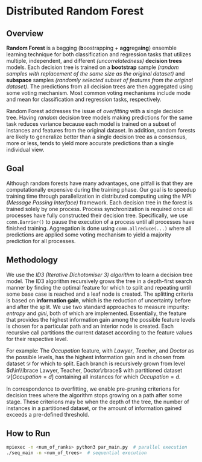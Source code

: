 # Distributed Random Forest
## Overview
**Random Forest** is a bagging (**b**oostrapping + **agg**rega**ing**) ensemble learning technique for both classification and regression tasks that utilizes multiple, independent, and different *(uncorrelatedness)* **decision trees** models. Each decision tree is trained on a **bootstrap** sample *(random samples with replacement of the same size as the original dataset)* and **subspace** samples *(randomly selected subset of features from the original dataset)*. The predictions from all decision trees are then aggregated using some voting mechanism. Most common voting mechanisms include mode and mean for classification and regression tasks, respectively.

Random Forest addresses the issue of *overfitting* with a single decision tree. Having *random* decision tree models making predictions for the same task reduces variance because each model is trained on a subset of instances and features from the original dataset. In addition, random forests are likely to generalize better than a single decision tree as a consensus, more or less, tends to yield more accurate predictions than a single individual view.

## Goal
Although random forests have many advantages, one pitfall is that they are computationally expensive during the training phase. Our goal is to speedup training time through parallelization in distributed computing using the MPI *(Message Passing Interface)* framework. Each decision tree in the forest is trained solely by one process. Process synchronization is required once all processes have fully constructed their decision tree. Specifically, we use ```comm.Barrier()``` to pause the execution of a process until all processes have finished training. Aggregation is done using ```comm.allreduce(...)``` where all predictions are applied some voting mechanism to yield a majority prediction for all processes.

## Methodology
We use the *ID3 (Iterative Dichotomiser 3) algorithm* to learn a decision tree model. The ID3 algorithm recursively grows the tree in a depth-first search manner by finding the optimal feature for which to split and repeating until some base case is reached and a leaf node is created. The splitting criteria is based on **information gain**, which is the reduction of uncertainty before and after the split. We use two standard approaches to measure impurity: *entropy* and *gini*, both of which are implemented. Essentially, the feature that provides the highest information gain among the possible feature levels is chosen for a particular path and an interior node is created. Each recursive call partitions the current dataset according to the feature values for their respective level.

For example: The $Occupation$ feature, with $Lawyer$, $Teacher$, and $Doctor$ as the possible levels, has the highest information gain and is chosen from dataset $\mathcal{D}$ for which to split. Each branch is recursively grown from level $d\in\\lbrace Lawyer, Teacher, Doctor\rbrace$ with partitioned dataset $\mathcal{D}[Occupation=d]$ containing all instances for which $Occupation=d$.

In correspondence to overfitting, we enable pre-pruning criterions for decision trees where the algorithm stops growing on a path after some stage. These criterions may be when the depth of the tree, the number of instances in a partitioned dataset, or the amount of information gained exceeds a pre-defined threshold.

## How to Run
```bash
mpiexec -n <num_of_ranks> python3 par_main.py  # parallel execution
./seq_main -n <num_of_trees>  # sequential execution
```
